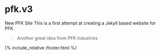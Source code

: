 # pfk.v3
New PFK Site
This is a first attempt at creating a Jekyll based website for PFK.
> Another great idea
> from PFK Industries

{% include_relative /footer.html %}
